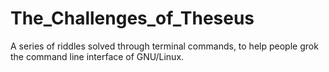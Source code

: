 # The_Challenges_of_Theseus
A series of riddles solved through terminal commands, to help people grok the command line interface of GNU/Linux.
